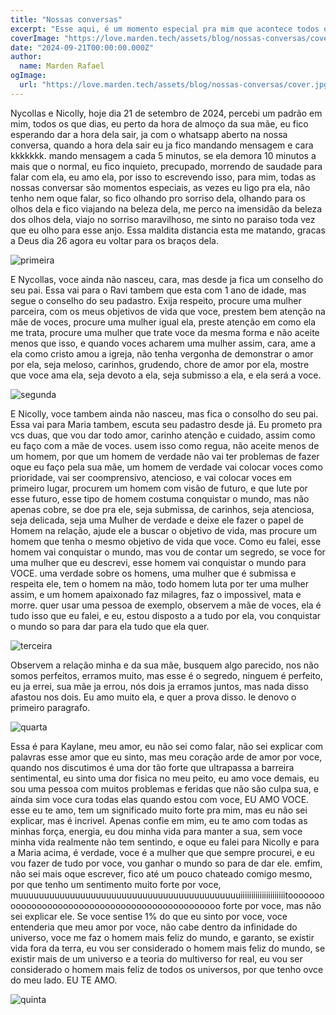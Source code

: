 ```yaml
---
title: "Nossas conversas"
excerpt: "Esse aqui, é um momento especial pra mim que acontece todos os dias. e eu nunca canso de viver essa experiencia maravilhosa"
coverImage: "https://love.marden.tech/assets/blog/nossas-conversas/cover.jpg"
date: "2024-09-21T00:00:00.000Z"
author:
  name: Marden Rafael
ogImage:
  url: "https://love.marden.tech/assets/blog/nossas-conversas/cover.jpg"
---
```


Nycollas e Nicolly, hoje dia 21 de setembro de 2024, percebi um padrão em mim, todos os que dias, eu perto da hora de almoço da sua mãe, eu fico esperando dar a hora dela sair, ja com o whatsapp aberto na nossa conversa, quando a hora dela sair eu ja fico mandando mensagem e cara kkkkkkk. mando mensagem a cada 5 minutos, se ela demora 10 minutos a mais que o normal, eu fico inquieto, precupado, morrendo de saudade para falar com ela, eu amo ela, por isso to escrevendo isso, para mim, todas as nossas conversar são momentos especiais, as vezes eu ligo pra ela, não tenho nem oque falar, so fico olhando pro sorriso dela, olhando para os olhos dela e fico viajando na beleza dela, me perco na imensidão da beleza dos olhos dela, viajo no sorriso maravilhoso, me sinto no paraiso toda vez que eu olho para esse anjo. Essa maldita distancia esta me matando, gracas a Deus dia 26 agora eu voltar para os braços dela.

![primeira](https://love.marden.tech/assets/blog/nossas-conversas/primeira.jpg)

E Nycollas, voce ainda não nasceu, cara, mas desde ja fica um conselho do seu pai. Essa vai para o Ravi tambem que esta com 1 ano de idade, mas segue o conselho do seu padastro. Exija respeito, procure uma mulher parceira, com os meus objetivos de vida que voce, prestem bem atenção na mãe de voces, procure uma mulher igual ela, preste atenção em como ela me trata, procure uma mulher que trate voce da mesma forma e não aceite menos que isso, e quando voces acharem uma mulher assim, cara, ame a ela como cristo amou a igreja, não tenha vergonha de demonstrar o amor por ela, seja meloso, carinhos, grudendo, chore de amor por ela, mostre que voce ama ela, seja devoto a ela, seja submisso a ela, e ela será a voce.

![segunda](https://love.marden.tech/assets/blog/nossas-conversas/segunda.jpg)

E Nicolly, voce tambem ainda não nasceu, mas fica o consolho do seu pai. Essa vai para Maria tambem, escuta seu padastro desde já. Eu prometo pra vcs duas, que vou dar todo amor, carinho atenção e cuidado, assim como eu faço com a mãe de voces. usem isso como regua, não aceite menos de um homem, por que um homem de verdade não vai ter problemas de fazer oque eu faço pela sua mãe, um homem de verdade vai colocar voces como prioridade, vai ser coomprensivo, atencioso, e vai colocar voces em primeiro lugar, procurem um homem com visão de futuro, e que lute por esse futuro, esse tipo de homem costuma conquistar o mundo, mas não apenas cobre, se doe pra ele, seja submissa, de carinhos, seja atenciosa, seja delicada, seja uma Mulher de verdade e deixe ele fazer o papel de Homem na relação, ajude ele a buscar o objetivo de vida, mas procure um homem que tenha o mesmo objetivo de vida que voce. Como eu falei, esse homem vai conquistar o mundo, mas vou de contar um segredo, se voce for uma mulher que eu descrevi, esse homem vai conquistar o mundo para VOCE. uma verdade sobre os homens, uma mulher que é submissa e respeita ele, tem o homem na mão, todo homem luta por ter uma mulher assim, e um homem apaixonado faz milagres, faz o impossivel, mata e morre. quer usar uma pessoa de exemplo, observem a mãe de voces, ela é tudo isso que eu falei, e eu, estou disposto a a tudo por ela, vou conquistar o mundo so para dar para ela tudo que ela quer.

![terceira](https://love.marden.tech/assets/blog/nossas-conversas/terceira.jpg)

Observem a relação minha e da sua mãe, busquem algo parecido, nos não somos perfeitos, erramos muito, mas esse é o segredo, ninguem é perfeito, eu ja errei, sua mãe ja errou, nós dois ja erramos juntos, mas nada disso afastou nos dois. Eu amo muito ela, e quer a prova disso. le denovo o primeiro paragrafo.

![quarta](https://love.marden.tech/assets/blog/nossas-conversas/quarta.jpg)

Essa é para Kaylane, meu amor, eu não sei como falar, não sei explicar com palavras esse amor que eu sinto, mas meu coração arde de amor por voce, quando nos discutimos é uma dor tão forte que ultrapassa a barreira sentimental, eu sinto uma dor fisica no meu peito, eu amo voce demais, eu sou uma pessoa com muitos problemas e feridas que não são culpa sua, e ainda sim voce cura todas elas quando estou com voce, EU AMO VOCE. esse eu te amo, tem um significado muito forte pra mim, mas eu não sei explicar, mas é incrivel. Apenas confie em mim, eu te amo com todas as minhas força, energia, eu dou minha vida para manter a sua, sem voce minha vida realmente não tem sentindo, e oque eu falei para Nicolly e para a Maria acima, é verdade, voce é a mulher que que sempre procurei, e eu vou fazer de tudo por voce, vou ganhar o mundo so para de dar ele. emfim, não sei mais oque escrever, fico até um pouco chateado comigo mesmo, por que tenho um sentimento muito forte por voce, muuuuuuuuuuuuuuuuuuuuuuuuuuuuuuuuuuuuuuuuuuuiiiiiiiiiiiiiiiiiiiiitooooooooooooooooooooooooooooooooooooooooooooooo forte por voce, mas não sei explicar ele. Se voce sentise 1% do que eu sinto por voce, voce entenderia que meu amor por voce, não cabe dentro da infinidade do universo, voce me faz o homem mais feliz do mundo, e garanto, se existir vida fora da terra, eu vou ser considerado o homem mais feliz do mundo, se existir mais de um universo e a teoria do multiverso for real, eu vou ser considerado o homem mais feliz de todos os universos, por que tenho ovce do meu lado. EU TE AMO.

![quinta](https://love.marden.tech/assets/blog/nossas-conversas/quinta.jpg)
